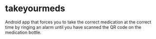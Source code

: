 takeyourmeds
============

Android app that forces you to take the correct medication at the correct time by ringing an alarm until you have scanned the QR code on the medication bottle.
